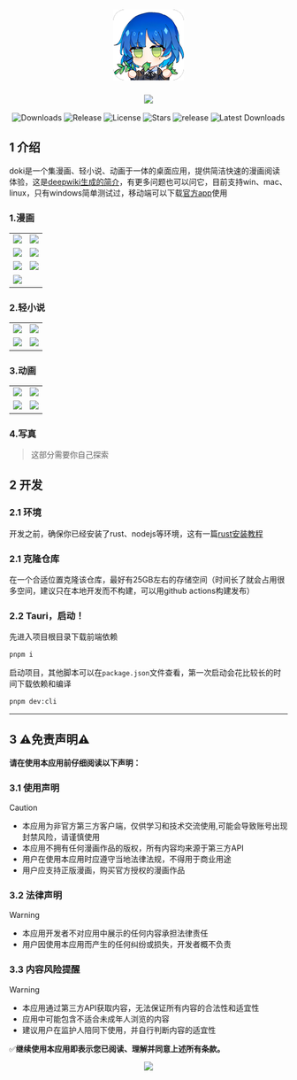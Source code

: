 <h1 align="center">
<img src=".\src-tauri\icons\128x128.png"/>
</h1>
<p align="center">
  <img src="https://skillicons.dev/icons?i=tauri,vue,js,rust,pinia,scss,vite,pnpm"/>
</p>



<p align="center">
  <img src="https://img.shields.io/github/downloads/caolib/doki/total?labelColor=grey&color=blue" alt="Downloads"/>
  <img src="https://img.shields.io/github/v/release/caolib/doki?labelColor=grey&color=red" alt="Release"/>
  <img src="https://img.shields.io/github/license/caolib/doki" alt="License"/>
  <img src="https://img.shields.io/github/stars/caolib/doki" alt="Stars"/>
  <img src="https://github.com/caolib/doki/actions/workflows/ci.yml/badge.svg" alt="release"/>
  <img src="https://img.shields.io/github/downloads/caolib/doki/latest/total" alt="Latest Downloads"/>
</p>


## 1 介绍

doki是一个集漫画、轻小说、动画于一体的桌面应用，提供简洁快速的漫画阅读体验，这是[deepwiki生成的简介](https://deepwiki.com/search/_8131da19-74a1-4016-96ec-65580a05c158)，有更多问题也可以问它，目前支持win、mac、linux，只有windows简单测试过，移动端可以下载[官方app](https://www.copy20.com/download)使用



### 1.漫画

<table>
  <tr>
    <td><img src="https://s2.loli.net/2025/06/21/eGMfoDwXhdm9q2z.png"/></td>
    <td><img src="https://s2.loli.net/2025/06/21/U5CsVo9R42beQGA.png"/></td>
  </tr>
  <tr>
    <td><img src="https://s2.loli.net/2025/06/21/UryZHueIz8N4ng6.png"/></td>
    <td><img src="https://s2.loli.net/2025/06/21/8q4HKDjrsNMl9IF.png"/></td>
  </tr>  
  <tr>
    <td><img src="https://s2.loli.net/2025/06/21/Nwoe2DCagTHf3xn.png"/></td>
    <td><img src="https://s2.loli.net/2025/06/21/Kirp1LucGdH8YOy.png"/></td>
  </tr>
  <tr>
    <td colspan="2"><img src="https://s2.loli.net/2025/06/21/Yf5pVHRLk9314Fl.png"/></td>
  </tr>
</table> 


### 2.轻小说

<table>
  <tr>
    <td><img src="https://s2.loli.net/2025/06/21/vnoST4pdD2ikeUO.png"/></td>
    <td><img src="https://s2.loli.net/2025/06/21/a6OSsdzE527LfwV.png"/></td>
  </tr>
  <tr>
    <td><img src="https://s2.loli.net/2025/06/21/9f1Umi6G4FvD7Nb.png"/></td>
    <td><img src="https://s2.loli.net/2025/06/21/BM5fa6oduv7Zxl2.png"/></td>
  </tr>
</table>

### 3.动画

<table>
  <tr>
    <td><img src="https://s2.loli.net/2025/06/21/ljeIh1dqZBwSTVg.png"/></td>
    <td><img src="https://s2.loli.net/2025/06/21/75TRXdABi4Nx1Lu.png"/></td>
  </tr>
  <tr>
    <td><img src="https://s2.loli.net/2025/06/21/dyGD1EuZtpTRjev.png"/></td>
    <td><img src="https://s2.loli.net/2025/06/21/fC21eLMa58dkpyb.png"/></td>
  </tr>
</table>


### 4.写真

> 这部分需要你自己探索

## 2 开发

### 2.1 环境

开发之前，确保你已经安装了rust、nodejs等环境，这有一篇[rust安装教程](https://clb.pages.dev/2025/02/16/rust%E4%BD%BF%E7%94%A8MSVC%E6%9C%80%E5%B0%8F%E5%AE%89%E8%A3%85/)

### 2.1 克隆仓库

在一个合适位置克隆该仓库，最好有25GB左右的存储空间（时间长了就会占用很多空间，建议只在本地开发而不构建，可以用github actions构建发布）

### 2.2 Tauri，启动！

先进入项目根目录下载前端依赖

```bash
pnpm i
```

启动项目，其他脚本可以在`package.json`文件查看，第一次启动会花比较长的时间下载依赖和编译

```bash
pnpm dev:cli
```

---

## 3 ⚠️免责声明⚠️

**请在使用本应用前仔细阅读以下声明：**

### 3.1 使用声明

> [!caution]
>
> - 本应用为非官方第三方客户端，仅供学习和技术交流使用,可能会导致账号出现封禁风险，请谨慎使用
> - 本应用不拥有任何漫画作品的版权，所有内容均来源于第三方API
> - 用户在使用本应用时应遵守当地法律法规，不得用于商业用途
> - 用户应支持正版漫画，购买官方授权的漫画作品

### 3.2 法律声明
> [!warning]
>
> - 本应用开发者不对应用中展示的任何内容承担法律责任
> - 用户因使用本应用而产生的任何纠纷或损失，开发者概不负责

### 3.3 内容风险提醒

> [!warning]
>
> - 本应用通过第三方API获取内容，无法保证所有内容的合法性和适宜性
> - 应用中可能包含不适合未成年人浏览的内容
> - 建议用户在监护人陪同下使用，并自行判断内容的适宜性

✅**继续使用本应用即表示您已阅读、理解并同意上述所有条款。**

<p align="center">
  <img src="https://counter.seku.su/cmoe?name=doki&theme=r34"/>
</p>

